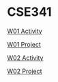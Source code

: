 # CSE341

[W01 Activity](w01-Individual-activity-develop-an-api/README.md)

[W01 Project](w01-project-contacts-part-1/README.md)

[W02 Activity](w02-team-activity-add-documentationt-to-an-api/readme.md)

[W02 Project](w02-project-contacts-part-2/README.md)